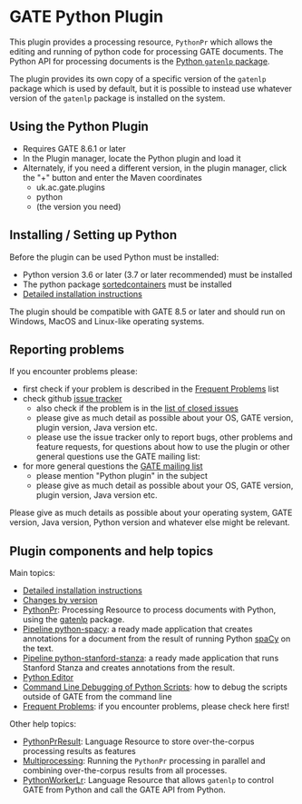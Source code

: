 # GATE Python Plugin

This plugin provides a processing resource, `PythonPr` which allows the editing and running of python code for processing
GATE documents. The Python API for processing documents is the [Python `gatenlp` package](https://gatenlp.github.io/python-gatenlp).

The plugin provides its own copy of a specific version of the `gatenlp` package which is used by default, but it is possible to
instead use whatever version of the `gatenlp` package is installed on the system.

## Using the Python Plugin

* Requires GATE 8.6.1 or later
* In the Plugin manager, locate the Python plugin and load it
* Alternately, if you need a different version, in the plugin manager, click the "+" button and enter the Maven coordinates
  * uk.ac.gate.plugins
  * python
  * (the version you need)

## Installing / Setting up Python

Before the plugin can be used Python must be installed:

* Python version 3.6 or later (3.7 or later recommended)  must be installed
* The python package [sortedcontainers](https://pypi.org/project/sortedcontainers/) must be installed
* [Detailed installation instructions](python-install.md)

The plugin should be compatible with GATE 8.5 or later and
should run on Windows, MacOS and Linux-like operating systems.

## Reporting problems

If you encounter problems please:

* first check if your problem is described in the [Frequent Problems](frequent-problems) list
* check github [issue tracker](https://github.com/GateNLP/gateplugin-Python/issues)
  * also check if the problem is in the [list of closed issues](https://github.com/GateNLP/gateplugin-Python/issues?q=is%3Aissue+is%3Aclosed)
  * please give as much detail as possible about your OS, GATE version, plugin version, Java version etc.
  * please use the issue tracker only to report bugs, other problems and feature requests, for questions about how to use the plugin or other general questions use the GATE mailing list:
* for more general questions the [GATE mailing list](https://groups.io/g/gate-users/topics)
  * please mention "Python plugin" in the subject
  * please give as much detail as possible about your OS, GATE version, plugin version, Java version etc.

Please give as much details as possible about your operating system,
GATE version, Java version, Python version and whatever else might be relevant.

## Plugin components and help topics

Main topics:

* [Detailed installation instructions](python-install.md)
* [Changes by version](changes)
* [PythonPr](PythonPr): Processing Resource to process documents with Python, using the [gatenlp](https://gatenlp.github.io/python-gatenlp/) package.
* [Pipeline python-spacy](pipeline-python-spacy): a ready made application that creates  annotations for a document from the result of running Python   [spaCy](https://spacy.io/) on the text.
* [Pipeline python-stanford-stanza](pipeline-python-stanford-stanza): a ready made application that runs Stanford Stanza and creates annotations from the result.
* [Python Editor](python-editor.md)
* [Command Line Debugging of Python Scripts](debug-scripts): how to debug the scripts   outside of GATE from the command line
* [Frequent Problems](frequent-problems): if you encounter problems, please check here first!

Other help topics: 

* [PythonPrResult](PythonPrResult): Language Resource to store over-the-corpus  processing results as features
* [Multiprocessing](multiprocessing): Running the `PythonPr` processing in  parallel and combining over-the-corpus results from all processes.
* [PythonWorkerLr](PythonWorkerLr): Language Resource that allows `gatenlp` to  control GATE from Python and call the GATE API from Python.
